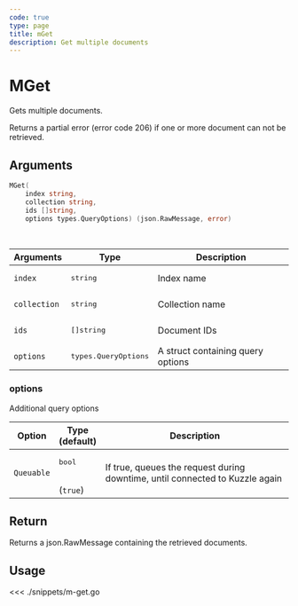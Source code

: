 ```yaml
---
code: true
type: page
title: mGet
description: Get multiple documents
---
```


# MGet

Gets multiple documents.

Returns a partial error (error code 206) if one or more document can not be retrieved.

## Arguments

```go
MGet(
    index string,
    collection string,
    ids []string,
    options types.QueryOptions) (json.RawMessage, error)
```

<br/>

| Arguments    | Type                          | Description                       |
| ------------ | ----------------------------- | --------------------------------- |
| `index`      | <pre>string</pre>             | Index name                        |
| `collection` | <pre>string</pre>             | Collection name                   |
| `ids`        | <pre>[]string</pre>           | Document IDs                      |
| `options`    | <pre>types.QueryOptions</pre> | A struct containing query options |

### options

Additional query options

| Option     | Type<br/>(default)            | Description                                                                  |
| ---------- | ----------------------------- | ---------------------------------------------------------------------------- |
| `Queuable` | <pre>bool</pre> <br/>(`true`) | If true, queues the request during downtime, until connected to Kuzzle again |

## Return

Returns a json.RawMessage containing the retrieved documents.

## Usage

<<< ./snippets/m-get.go
